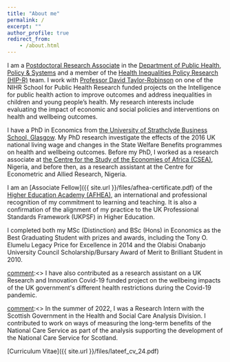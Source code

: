 ```yaml
---
title: "About me"
permalink: /
excerpt: ""
author_profile: true
redirect_from:
    - /about.html
---
```



I am a [Postdoctoral Research Associate](https://www.liverpool.ac.uk/population-health/staff/lateef-akanni/) in the [Department of Public Health, Policy & Systems](https://www.liverpool.ac.uk/population-health/about/publichealthpolicyandsystems/) and a member of the [Health Inequalities Policy Research (HIP-R)](https://www.liverpool.ac.uk/population-health/research/groups/healthinequalitiespolicy/) team. I work with [Professor David Taylor-Robinson](https://www.liverpool.ac.uk/population-health/staff/david-taylor-robinson/) on one of the NIHR  School for Public Health Research funded projects on the Intelligence for public health action to improve outcomes and address inequalities in children and young people’s health. My research interests include evaluating the impact of economic and social policies and interventions on health and wellbeing outcomes. 

I have a PhD in Economics from [the University of Strathclyde Business School, Glasgow](https://www.strath.ac.uk/business/economics/). My PhD research investigate the effects of the 2016 UK national living wage and changes in the State Welfare Benefits programmes on health and wellbeing outcomes. Before my PhD,  I worked as a research associate at [the Centre for the Study of the Economies of Africa (CSEA)](https://cseaafrica.org/), Nigeria, and before then, as a research assistant at the Centre for Econometric and Allied Research, Nigeria.

I am an [Associate Fellow]({{ site.url }}/files/afhea-certificate.pdf) of the [Higher Education Academy (AFHEA)](https://www.advance-he.ac.uk/), an international and professional recognition of my commitment to learning and teaching. It is also a confirmation of the alignment of my practice to the UK Professional Standards Framework (UKPSF) in Higher Education.

I completed both my MSc (Distinction) and BSc (Hons) in Economics as the Best Graduating Student with prizes and awards, including the Tony O. Elumelu Legacy Price for Excellence in 2014 and the Olabisi Onabanjo University Council Scholarship/Bursary Award of Merit to Brilliant Student in 2010. 

[comment]:<> I have also contributed as a research assistant on a UK Research and Innovation Covid-19 funded project on the wellbeing impacts of the UK government's different health restrictions during the Covid-19 pandemic.

[comment]:<> In the summer of 2022, I was a Research Intern with the Scottish Government in the Health and Social Care Analysis Division. I contributed to work on ways of measuring the long-term benefits of the National Care Service as part of the analysis supporting the development of the National Care Service for Scotland. 

[comment]:<> 

[Curriculum Vitae]({{ site.url }}/files/lateef_cv_24.pdf)
